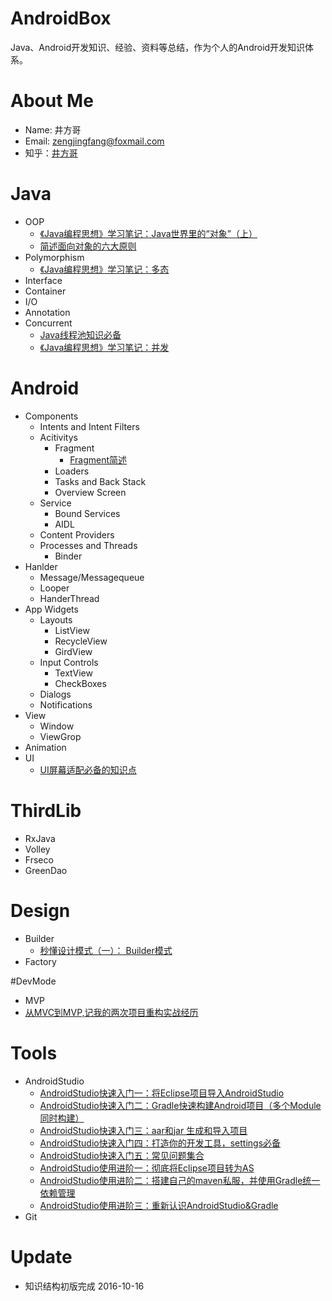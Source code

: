 # AndroidBox
Java、Android开发知识、经验、资料等总结，作为个人的Android开发知识体系。   

# About Me
+ Name: 井方哥
+ Email: zengjingfang@foxmail.com
+ 知乎：[井方哥](https://www.zhihu.com/people/zeng-jing-fang)

# Java
+ OOP
	+ [《Java编程思想》学习笔记：Java世界里的“对象”（上）](https://github.com/zengjingfang/AndroidBox/blob/master/Java/OOP/%E3%80%8AJava%E7%BC%96%E7%A8%8B%E6%80%9D%E6%83%B3%E3%80%8B%E5%AD%A6%E4%B9%A0%E7%AC%94%E8%AE%B0%EF%BC%88%E7%AC%AC%E4%B8%80%E7%AB%A0%EF%BC%89%EF%BC%9AJava%E4%B8%96%E7%95%8C%E9%87%8C%E7%9A%84%E2%80%9C%E5%AF%B9%E8%B1%A1%E2%80%9D%EF%BC%88%E4%B8%8A%EF%BC%89.md)
	+ [简述面向对象的六大原则](https://github.com/zengjingfang/AndroidBox/blob/master/Java/OOP/%E7%AE%80%E8%BF%B0%E9%9D%A2%E5%90%91%E5%AF%B9%E8%B1%A1%E7%9A%84%E5%85%AD%E5%A4%A7%E5%8E%9F%E5%88%99.md)
+ Polymorphism	
	+ [《Java编程思想》学习笔记：多态](https://github.com/zengjingfang/AndroidBox/blob/master/Java/Polymorphism/%E3%80%8AJava%E7%BC%96%E7%A8%8B%E6%80%9D%E6%83%B3%E3%80%8B%E5%AD%A6%E4%B9%A0%E7%AC%94%E8%AE%B0%EF%BC%9A%E5%A4%9A%E6%80%81.md)
+ Interface
+ Container
+ I/O
+ Annotation
+ Concurrent
	+ [Java线程池知识必备](https://github.com/zengjingfang/AndroidBox/blob/master/Java/Concurrent/Java%E7%BA%BF%E7%A8%8B%E6%B1%A0%E7%9F%A5%E8%AF%86%E5%BF%85%E5%A4%87.md)
	+ [《Java编程思想》学习笔记：并发](https://github.com/zengjingfang/AndroidBox/blob/master/Java/Concurrent/%E3%80%8AJava%E7%BC%96%E7%A8%8B%E6%80%9D%E6%83%B3%E3%80%8B%E5%AD%A6%E4%B9%A0%E7%AC%94%E8%AE%B0%EF%BC%88%E7%AC%AC%E4%BA%8C%E5%8D%81%E4%B8%80%E7%AB%A0%EF%BC%89%EF%BC%9A%E5%B9%B6%E5%8F%91.md)

# Android
+ Components
	+ Intents and Intent Filters
	+ Acitivitys
		+ Fragment
			+ [Fragment简述](https://github.com/zengjingfang/AndroidBox/blob/master/Android/Components/Acitivitys/Fragment%E4%BD%BF%E7%94%A8%E8%AF%A6%E8%A7%A3.md)
		+ Loaders
		+ Tasks and Back Stack
		+ Overview Screen
	+ Service
		+ Bound Services
		+ AIDL
	+ Content Providers
	+ Processes and Threads
		+ Binder
+ Hanlder
	+ Message/Messagequeue
	+ Looper
	+ HanderThread
+ App Widgets
	+ Layouts
		+ ListView
		+ RecycleView
		+ GirdView
	+ Input Controls
		+ TextView
		+ CheckBoxes
	+ Dialogs
	+ Notifications
+ View
	+ Window
	+ ViewGrop
+ Animation
+ UI
	+ [UI屏幕适配必备的知识点](https://github.com/zengjingfang/AndroidBox/blob/master/Android/UI/UI%E5%B1%8F%E5%B9%95%E9%80%82%E9%85%8D%E5%BF%85%E5%A4%87%E7%9A%84%E7%9F%A5%E8%AF%86%E7%82%B9.md)

# ThirdLib
+ RxJava 
+ Volley
+ Frseco
+ GreenDao

# Design
+ Builder
	+ [秒懂设计模式（一）： Builder模式](https://github.com/zengjingfang/AndroidBox/blob/master/Design/%E7%A7%92%E6%87%82%E8%AE%BE%E8%AE%A1%E6%A8%A1%E5%BC%8F%EF%BC%88%E4%B8%80%EF%BC%89%EF%BC%9A%20Builder%E6%A8%A1%E5%BC%8F.md)
+ Factory

#DevMode
+ MVP
 + [从MVC到MVP,记我的两次项目重构实战经历](https://github.com/zengjingfang/AndroidBox/blob/master/DevMode/%E4%BB%8EMVC%E5%88%B0MVP%2C%E8%AE%B0%E4%B8%80%E6%AC%A1%E4%BB%A3%E7%A0%81%E9%87%8D%E6%9E%84.md)

# Tools
+ AndroidStudio
	+ [AndroidStudio快速入门一：将Eclipse项目导入AndroidStudio](https://github.com/zengjingfang/AndroidBox/blob/master/Tools/AndroidStudio/AndroidStudio%E5%BF%AB%E9%80%9F%E5%85%A5%E9%97%A8%E4%B8%80%EF%BC%9A%E5%B0%86Eclipse%E9%A1%B9%E7%9B%AE%E5%AF%BC%E5%85%A5AndroidStudio.md)
	+ [AndroidStudio快速入门二：Gradle快速构建Android项目（多个Module同时构建）](https://github.com/zengjingfang/AndroidBox/blob/master/Tools/AndroidStudio/AndroidStudio%E5%BF%AB%E9%80%9F%E5%85%A5%E9%97%A8%E4%BA%8C%EF%BC%9AGradle%E5%BF%AB%E9%80%9F%E6%9E%84%E5%BB%BAAndroid%E9%A1%B9%E7%9B%AE%EF%BC%88%E5%A4%9A%E4%B8%AAModule%E5%90%8C%E6%97%B6%E6%9E%84%E5%BB%BA%EF%BC%89.md)
	+ [AndroidStudio快速入门三：aar和jar 生成和导入项目](https://github.com/zengjingfang/AndroidBox/blob/master/Tools/AndroidStudio/AndroidStudio%E5%BF%AB%E9%80%9F%E5%85%A5%E9%97%A8%E4%B8%89%EF%BC%9Aaar%E5%92%8Cjar%20%E7%94%9F%E6%88%90%E5%92%8C%E5%AF%BC%E5%85%A5%E9%A1%B9%E7%9B%AE.md)
	+ [AndroidStudio快速入门四：打造你的开发工具，settings必备](https://github.com/zengjingfang/AndroidBox/blob/master/Tools/AndroidStudio/AndroidStudio%E5%BF%AB%E9%80%9F%E5%85%A5%E9%97%A8%E5%9B%9B%EF%BC%9A%E6%89%93%E9%80%A0%E4%BD%A0%E7%9A%84%E5%BC%80%E5%8F%91%E5%B7%A5%E5%85%B7%EF%BC%8Csettings%E5%BF%85%E5%A4%87.md)
	+ [AndroidStudio快速入门五：常见问题集合](https://github.com/zengjingfang/AndroidBox/blob/master/Tools/AndroidStudio/AndroidStudio%E5%BF%AB%E9%80%9F%E5%85%A5%E9%97%A8%E4%BA%94%EF%BC%9A%E5%B8%B8%E8%A7%81%E9%97%AE%E9%A2%98%E9%9B%86%E5%90%88.md)
	+ [AndroidStudio使用进阶一：彻底将Eclipse项目转为AS](https://github.com/zengjingfang/AndroidBox/blob/master/Tools/AndroidStudio/AndroidStudio%E4%BD%BF%E7%94%A8%E8%BF%9B%E9%98%B6%E4%B8%80%EF%BC%9A%E5%BD%BB%E5%BA%95%E5%B0%86Eclipse%E9%A1%B9%E7%9B%AE%E8%BD%AC%E4%B8%BAAS.md)
	+ [AndroidStudio使用进阶二：搭建自己的maven私服，并使用Gradle统一依赖管理](https://github.com/zengjingfang/AndroidBox/blob/master/Tools/AndroidStudio/AndroidStudio%E4%BD%BF%E7%94%A8%E8%BF%9B%E9%98%B6%E4%BA%8C%EF%BC%9A%E6%90%AD%E5%BB%BA%E8%87%AA%E5%B7%B1%E7%9A%84maven%E7%A7%81%E6%9C%8D%EF%BC%8C%E5%B9%B6%E4%BD%BF%E7%94%A8Gradle%E7%BB%9F%E4%B8%80%E4%BE%9D%E8%B5%96%E7%AE%A1%E7%90%86.md)
	+ [AndroidStudio使用进阶三：重新认识AndroidStudio&Gradle](https://github.com/zengjingfang/AndroidBox/blob/master/Tools/AndroidStudio/AndroidStudio%E4%BD%BF%E7%94%A8%E8%BF%9B%E9%98%B6%E4%B8%89-%20%E9%87%8D%E6%96%B0%E8%AE%A4%E8%AF%86AndroidStudio%26Gradle.md)
+ Git

# Update
+ 知识结构初版完成 2016-10-16



